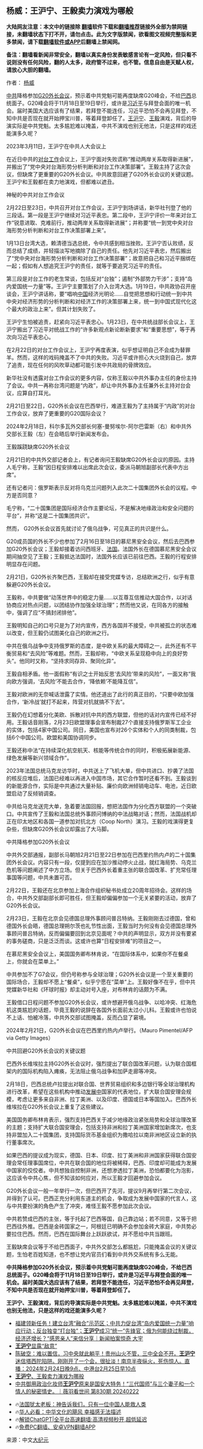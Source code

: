  <!-- 面包屑导航 --> <h2>杨威：王沪宁、王毅卖力演戏为哪般</h2> <p class="notice"><b>大陆网友注意：本文中的链接除 <a href="https://github.com/bannedbook/fanqiang" >翻墙</a>软件下载和<a href="https://github.com/killgcd/justmysocks/blob/master/README.md">翻墙推荐</a>链接外全部为禁网链接，未翻墙状态下打不开，请勿点击。此为文字版禁闻，欲看图文视频完整版和更多禁闻，请下载<a href="https://github.com/bannedbook/fanqiang">翻墙软件或APP</a>后翻墙上禁闻网。</p><p>备注：翻墙看新闻非常安全，翻墙以真实身份发表敏感言论有一定风险，但只看不说则没有任何风险，翻的人太多，政府管不过来，也不管。信息自由是天赋人权，请放心大胆的翻墙。</b></p>  <div class="entry"> <p>作者： <a href="https://www.bannedbook.org/bnews/tag/%e6%9d%a8%e5%a8%81/" class="st_tag internal_tag" rel="tag" title="标签 杨威 下的日志">杨威</a></p> <p id="summary"><a href="https://www.bannedbook.org/bnews/tag/%e4%b8%ad%e5%85%b1/" class="st_tag internal_tag" rel="tag" title="标签 中共 下的日志">中共</a>降格参加<a href="https://www.bannedbook.org/bnews/tag/G20%E5%A4%96%E9%95%BF%E4%BC%9A%E8%AE%AE/" class="st_tag internal_tag" rel="tag" title="标签 G20外长会议 下的日志">G20外长会议</a>，预示着中共党魁可能再度缺席G20峰会，不给<a href="https://www.bannedbook.org/bnews/tag/%e5%b7%b4%e8%a5%bf/" class="st_tag internal_tag" rel="tag" title="标签 巴西 下的日志">巴西</a>总统面子。G20峰会将于11月18日至19日举行，或许是<a href="https://www.bannedbook.org/bnews/tag/%e4%b9%a0%e8%bf%91%e5%b9%b3/" class="st_tag internal_tag" rel="tag" title="标签 习近平 下的日志">习近平</a>与拜登会面的唯一机会。届时美国大选应该有了结果，若拜登不能连任，习近平恐怕不会再见拜登，不知中共是否现在就开始押宝川普，等着拜登卸任了。<a href="https://www.bannedbook.org/bnews/tag/%e7%8e%8b%e6%b2%aa%e5%ae%81/" class="st_tag internal_tag" rel="tag" title="标签 王沪宁 下的日志">王沪宁</a>、<a href="https://www.bannedbook.org/bnews/tag/%e7%8e%8b%e6%af%85/" class="st_tag internal_tag" rel="tag" title="标签 王毅 下的日志">王毅</a>演戏，背后的导演实际是中共党魁。太多尴尬难以掩盖，中共不演戏也别无他法，只是这样的戏还能演多久呢？</p> <p id="conimg">2023年3月11日，王沪宁在中共人大会议上</p> <p>在近日中共的<a href="https://www.bannedbook.org/bnews/tag/%E5%AF%B9%E5%8F%B0%E5%B7%A5%E4%BD%9C/" class="st_tag internal_tag" rel="tag" title="标签 对台工作 下的日志">对台工作</a>会议上，王沪宁面对失败谎称“推动两岸关系取得新进展”，并搬出了“党中央对台海形势分析判断和对台工作决策部署”。王毅主持了这次会议，但缺席了更重要的G20外长会议。中共故意回避了G20外长会议的关键议题。王沪宁和王毅都在卖力地演戏，但都难以遮丑。</p> <p>神秘的中共对台工作会议</p> <p>2月22日至23日，中共召开对台工作会议，王沪宁到场讲话，新华社刊登了他的三段话。第一段是王沪宁继续对习近平表忠。第二段中，王沪宁评价一年来对台工作“锐意进取、克难前行，推动两岸关系取得新进展”；并称要“统一到党中央对台海形势分析判断和对台工作决策部署上来”。</p> <p>1月13日台湾大选，赖清德当选总统，令中共感到相当挫败。王沪宁否认败绩，反而总结了成绩，并轻描淡写地摘除了自己的责任。他先对习近平表忠，然后搬出了“党中央对台海形势分析判断和对台工作决策部署”；故意把自己和习近平捆绑在一起；假如有人想追究王沪宁的责任，就等于要追究习近平的责任。</p> <p>第三段是对台工作的老生常谈，包括反对“台独”；遏制“外部势力干涉”；支持“岛内爱国统一力量”等。王沪宁主要策划了介入台湾大选。1月19日，中共政协召开座谈会，王沪宁讲话称，要“唱响<span class='wp_keywordlink_affiliate'><a href="https://www.bannedbook.org/" title="中国" target="_blank">中国</a></span>经济光明论……自觉把思想和行动统一到中共中央对经济形势的分析判断和对经济工作的决策部署上来，统一到中国式现代化这个最大的政治上来”。但其计划失败了。</p> <p>王沪宁生怕被追责，赶紧向习近平表忠心。1月23日，在中共统战部长会议上，王沪宁搬出了习近平对统战工作的“许多新观点新论断新要求”和“重要思想”，等于再次向习近平表忠心。</p> <p>在2月22日的对台工作会议上，王沪宁再度表演，似乎想证明自己不会成为替罪羊。然而，这样的戏码掩盖不了中共的失败。习近平或许担心大火烧到自己，放弃了追责，现在任何的风吹草动都可能引发中共政局的骨牌效应。</p> <p>新华社没有透露对台工作会议的更多内容，仅称王毅以中共外事办主任的身份主持了会议。中共一再称台湾问题是“内政”，却让中共外事办主任兼外长主持对台会议，应算自打耳光。</p> <p>2月21日至22日，G20外长会议在巴西举行，难道王毅为了主持属于“内政”的对台工作会议，放弃了更重要的G20国际会议？</p> <p>2024年2月18日，科尔多瓦外交部长何塞-曼努埃尔-阿尔巴雷斯（右）和中共外交部长王毅（左）在会晤后举行新闻发布会。</p> <p>王毅蹊跷缺席G20外长会议</p> <p>2月21日的中共外交部记者会上，有记者询问王毅缺席G20外长会议的原因。主持人毛宁称，王毅“因日程安排难以出席此次会议，委派马朝旭副部长代表中方出席”。</p> <p>还有记者问：俄罗斯表示反对将乌克兰问题列入此次二十国集团外长会的议程。中方是否同意？</p> <p>毛宁称，“二十国集团是国际经济合作主要论坛，不是解决地缘政治和安全问题的平台”，并称“这是二十国集团共识”。</p> <p>然而， G20外长会议首先就讨论了俄乌战争，可见真正的共识是什么。</p> <p>G20成员国的外长不少也参加了2月16日至18日的慕尼黑安全会议，然后去巴西参加G20外长会议；王毅却接着访问西班牙、<a href="https://www.bannedbook.org/bnews/tag/%e6%b3%95%e5%9b%bd/" class="st_tag internal_tag" rel="tag" title="标签 法国 下的日志">法国</a>。法国外长在德国慕尼黑安全会议期间抽空见了王毅；王毅抵达法国时，法国外长应该已前往巴西。王毅的行程安排明显存在问题。</p> <p>2月21日，G20外长齐聚巴西，王毅却在接受党媒专访，总结欧洲之行，似乎有意躲避G20外长会议。</p> <p>王毅称，中共要做“动荡世界中的稳定力量……以互尊互信推动大国合作，以对话协商应对热点问题，以团结协作加强全球治理”；然而他又说，在同各方的接触中，强调了应“不搞封闭排他”。</p> <p>王毅明知自己的口号只是为了对内宣传，西方各国并不接受，中共被孤立的状态难以改变，但王毅仍试图美化自己的欧洲之行。</p> <p>中共在俄乌战争中支持俄罗斯的态度，是中欧关系的最大障碍之一，此外还有不平衡贸易和“去风险”等难题。然而，王毅却称，“中欧关系呈现稳中向上的良好势头”。他同时又称，“坚持求同存异、聚同化异”。</p> <p>王毅自相矛盾。他一面假称“有识之士开始反思‘去风险’带来的风险”，一面又称“我向欧方强调，‘去风险’不能去合作，‘降依赖’不能降互信”。</p>  <p>王毅对欧洲的无奈喊话泄露了实情。他还道出了此行的真正目的，“只要中欧加强合作，‘新冷战’就打不起来，阵营对抗就搞不下去”。</p> <p>王毅仍在幻想着分化美欧、拆散对抗中共的西方联盟，但他的话对内宣传已经不好用。王毅话音刚落，2月23日欧盟理事会宣布制裁27个直接支持俄罗斯军工企业的实体，包括4家中国公司。同日，美国也宣布对26个实体和个人的同类制裁，包括6个中国公司。欧盟和美国协调同步。</p> <p>王毅还称中法“在持续深化航空航天、核能等传统合作的同时，积极拓展新能源、绿色发展等新兴领域合作”。</p> <p>2023年法国总统马克龙访华时，中共送上了飞机大单，但中共进口、抄袭了法国的核反应堆后，法国已经难以再进入中国市场，其它合作暂时还看不到。王毅谈到的新能源合作，实际是中共通过大量补贴、廉价向欧洲倾销电动车、电池，近日欧盟启动了反倾销调查。</p> <p>中共给马克龙送完大单，急着要法国回报，想把法国作为分化西方联盟的一个突破口。中共宣传了王毅和法国总统外事顾问博纳的中法战略对话；然而，法国战机却正在印太地区和各国一道参加对抗北方（Coop North）演习。王毅的戏演得更复杂些，但缺席G20外长会议却露出了大马脚。</p> <p>中共降格参加G20外长会议</p> <p>中共外交部通报，副部长马朝旭2月21日至22日参加在巴西里约热内卢的二十国集团外长会议。内容只有一段，仅提到应在加沙推动停火止战，就红海局势、乌克兰危机等问题阐述了中方立场。但关于巴西外长着重主张的联合国改革、扩充常任理事国等问题，中共未置可否。</p> <p>2月22日，王毅还在北京参加上海合作组织秘书处成立20周年招待会。这样的场合，中共外交部副部长即可胜任，但王毅却偏偏参加一个无关紧要的活动，放弃了G20外长会议。</p> <p>2月23日，王毅在北京会见德国总理外事顾问普吕特纳。王毅刚刚去过德国，曾和德国外长会晤，德国总理朔尔茨也礼节性出面，王毅当时为何没有会见德国总理外事顾问普吕特纳，反而偏偏要回到北京见面呢？中共的声明显示，双方并没有要紧的事务磋商，只是泛泛而谈。这或许也算“日程安排难”的项目之一。</p> <p>在慕尼黑安全会议上，美国国务卿布林肯说，“在国际体系中，如果你不在餐桌上，你就会在菜单上。”</p> <p>中共参加不了G7会议，但仍号称参与全球治理；G20外长会议是一个至关重要的国际场合，王毅却不愿上“餐桌”，似乎宁愿在“菜单”上。王毅好像不在乎，但中共党媒新华社和《环球时报》却主动对号入座，对布林肯的话颇为不满。</p> <p>王毅借口日程问题不参加G20外长会议，或许想避开俄乌战争、以哈冲突、红海危机这类尴尬的话题，毕竟王毅的说辞在各国外长面前太过小儿科。王毅或许也怕说不上话、怕被冷落，中共外交部试图掩盖，反而凸显了窘境。</p>  <p>2024年2月21日，G20外长会议在巴西里约热内卢举行。（Mauro Pimentel/AFP via Getty Images）</p> <p>中共回避G20外长会议的关键议题</p> <p>巴西外长维埃拉主持G20外长会议时，强烈提出了联合国改革问题，认为联合国框架内的国际机构陷入瘫痪，无法阻止俄乌战争和加萨走廊等冲突。</p> <p>2月18日，巴西总统卢拉提出对联合国、世界贸易组织和多边银行等全球治理机构进行改革，希望在这些机构中推动<span class='wp_keywordlink'><a href="https://www.bannedbook.org/forum11/topic335.html" title="禁片：发展中出现的问题，只能靠发展解决？" target="_blank">发展中</a></span>国家的代表地位，扩大联合国安理会规模，考虑让更多来自非洲、拉丁美洲、以及印度、德国或日本等国加入。巴西外长维埃拉在G20外长会议上重复了这些建议。</p> <p>美国国务卿布林肯表示，强烈支持巴西关于减少地缘政治紧张局势和全球治理改革的主题；支持扩大联合国安理会，包括支持非洲和拉丁美洲国家增加新席次，也支持非盟加入二十国集团，支持国际货币基金组织为撒哈拉以南非洲地区设立新的执行董事席次。</p> <p>如果巴西的提议成为现实，德国、日本、印度、拉丁美洲和非洲国家获得联合国安理会常任理事国席位，中共在联合国的地位将被稀释，巴西、印度却可能成为发展中国家的佼佼者。中共想独自控制非洲，还想渗透拉丁美洲，恐怕都要化为泡影，这应该令中共心焦，但不知该如何应对，所以王毅才回避参加会议。</p> <p>G20外长会议一般一年举行一次，但巴西开了先河，提议9月再举行第二次会议，并得到了认可。巴西正充分利用东道主的机会，争取成为发展中国家的代言人，这与中共要扮演的角色产生了冲突，难怪王毅不愿参加此次会议。</p> <p>中共若赞成巴西的主张，等于托起了巴西等国，自己靠边站；若不同意，又等于把巴西往外推。巴西是金砖国家之一，阿根廷已明确不会参加金砖大家庭，中共势必要拉住巴西。然而，巴西在国际舞台上跃跃欲试，并不愿给中共当跟班。</p> <p>王毅缺席会议等于不给巴西面子，中共外交部怎么都尴尬，只能掩盖会议的关键议题，生怕老百姓知道，也不想让党内官员们看到中共外交系统有多么无能。</p> <p><strong>中共降格参加G20外长会议，预示着中共党魁可能再度缺席G20峰会，不给巴西总统面子。G20峰会将于11月18日至19日举行，或许是习近平与拜登会面的唯一机会。届时美国大选应该有了结果，若拜登不能连任，习近平恐怕不会再见拜登，不知中共是否现在就开始押宝川普，等着拜登卸任了。</strong></p> <p><strong>王沪宁、王毅演戏，背后的导演实际是中共党魁。太多尴尬难以掩盖，中共不演戏也别无他法，只是这样的戏还能演多久呢？</strong></p> <!--<div id="taboola-mid-1"></div>--><ul class='op-related-articles' title='相关阅读'> <li><a href='https://www.bannedbook.org/bnews/sohnews/20240225/2005406.html' target='_blank'>福建领新任务！建立台湾“融合”示范区；中共力促台湾“岛内爱国统一力量”响应行动；反台独变“打台独”；<b>王沪宁</b>成习“统一”先锋官；俄为何能绕过制裁，经济还增长？“感恩亲人”来信分享｜新闻拍案惊奇 大宇</a></li> <li><a href='https://www.bannedbook.org/bnews/cbnews/20240225/2005333.html' target='_blank'><b>王沪宁</b>显露“敌意”</a></li> <li><a href='https://www.bannedbook.org/bnews/sohnews/20240225/2005209.html' target='_blank'>陈破空：难以置信，习中央就此躺平！贵州山火不管，三中全会不开。<b>王沪宁</b>迷信塔西陀陷阱。刚刚开了一个会，很扯淡！南京半夜纵火，死伤惊人。直播：2024年2月24日晚9点、中港台2月25日早10点</a></li> <li><a href='https://www.bannedbook.org/bnews/ssgc/20240224/2005073.html' target='_blank'><b>王沪宁</b>、王毅卖力演戏为哪般</a></li> <li><a href='https://www.bannedbook.org/bnews/sohnews/20240223/2004503.html' target='_blank'>中共御用政治化妆师<b>王沪宁</b>原来是国安大特务！“三代国师”与三个妻子和一个情人的秘密情史。｜薇羽看世间 第830期 20240222</a></li> </ul> <ul class="texttj"> <li>🔥<a href="https://www.bannedbook.org/bnews/ssgc/20230219/1850782.html" target="_blank">法国犹太老板：神告诉我们，只有一位中国人能救人类</a></li> <li>🔥<a href="https://www.bannedbook.org/bnews/comments/20220220/1694796.html" target="_blank">华人必看：中华文化的飓风 幸福感无法描述</a></li> <li>🔥<a href="https://github.com/bannedbook/fanqiang/wiki/V2ray%E6%9C%BA%E5%9C%BA" target="_blank">解锁ChatGPT|全平台高速翻墙:高清视频秒开,超低延迟</a></li> <li>🔥<a href="https://github.com/bannedbook/fanqiang/wiki/%E7%A6%81%E9%97%BB%E7%BD%91%E5%AE%89%E5%8D%93%E7%BF%BB%E5%A2%99%E6%96%B0%E9%97%BBAPP" target="_blank">免费PC翻墙、安卓VPN翻墙APP</a></li> </ul><p class="src-info">来源：中文<span class='wp_keywordlink_affiliate'><a href="http://www.epochtimes.com/" title="大纪元" target="_blank">大纪元</a></span> </p> <a name='sharetosocial'></a> <div style="margin-bottom:5px;padding-bottom:5px;clear:both"> <div id="archive-pix-1" class="banner-ads"> <!-- AuctionX Display platform tag START --> <div id="27602x728x90x621x_ADSLOT1" clicktrack="%%CLICK_URL_ESC%%"></div>  <!-- AuctionX Display platform tag END --> </div> <div id="archive-pix-2" class="banner-ads"> <!-- AuctionX Display platform tag START --> <div id="27556x300x250x621x_ADSLOT1" clicktrack="%%CLICK_URL_ESC%%" style="margin:0 auto;text-align:center"></div>  <!-- AuctionX Display platform tag END --> </div> </div>  <div id="archive-pix-1" class="banner-ads"> <!-- AuctionX Display platform tag START --> <div id="27603x728x90x621x_ADSLOT1" clicktrack="%%CLICK_URL_ESC%%"></div>  <!-- AuctionX Display platform tag END --> </div> </div><!--END ENTRY--> 